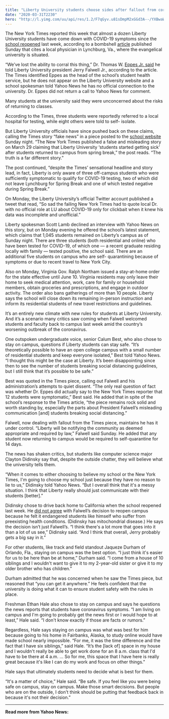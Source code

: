 ```yaml
---
title: "Liberty University students choose sides after fallout from coronavirus reporting"
date: "2020-03-31T2230"
hero: "http://l.yimg.com/uu/api/res/1.2/F7qGyv.u81sDmpM2xGGd3A--/YXBwaWQ9eXRhY2h5b247aD04Njt3PTEzMDs-/https://media-mbst-pub-ue1.s3.amazonaws.com/creatr-uploaded-images/2020-03/c6e573c0-739c-11ea-b71f-43acd32207fb"
---
```

The New York Times reported this week that almost a dozen Liberty
University students have come down with COVID-19 symptoms since the
[school reopened][1] last week, according to a bombshell [article][2]
published Sunday that cites a local physician in Lynchburg, Va., where
the evangelical university is situated.

“We’ve lost the ability to corral this thing,” Dr. Thomas W. [Eppes Jr.
said][2] he told Liberty University president Jerry Falwell Jr.,
according to the article. The Times identified Eppes as the head of the
school’s student health service, but he does not appear on the Liberty
University website and a school spokesman told Yahoo News he has no
official connection to the university. Dr. Eppes did not return a call
to Yahoo News for comment.

Many students at the university said they were unconcerned about the
risks of returning to classes.

According to the Times, three students were reportedly referred to a
local hospital for testing, while eight others were told to self-
isolate.

But Liberty University officials have since pushed back on these claims,
calling the Times story “fake news” in a piece posted to the [school
website][3] Sunday night. “The New York Times published a false and
misleading story on March 29 claiming that Liberty University ‘students
started getting sick’ after students returned to campus from spring
break,” the post reads. “The truth is a far different story.”

The post continued, “despite the Times’ sensational headline and story
lead, in fact, Liberty is only aware of three off-campus students who
were sufficiently symptomatic to qualify for COVID-19 testing, two of
which did not leave Lynchburg for Spring Break and one of which tested
negative during Spring Break.”

On Monday, the Liberty University’s official Twitter account published a
tweet that read, “So sad the failing New York Times had to quote local
Dr. with no official role at LU about COVID-19 only for clickbait when
it knew his data was incomplete and unofficial.”

Liberty spokesman Scott Lamb declined an interview with Yahoo News on
this story, but on Monday evening he offered the school’s latest
statement, which claims that 1,045 students remained on Liberty’s campus
as of Sunday night. There are three students (both residential and
online) who have been tested for COVID-19, of which one — a recent
graduate residing locally with family — tested positive, the school
said. There are an additional five students on campus who are self-
quarantining because of symptoms or due to recent travel to New York
City.

Also on Monday, Virginia Gov. Ralph Northam issued a stay-at-home order
for the state effective until June 10. Virginia residents may only leave
their home to seek medical attention, work, care for family or household
members, obtain groceries and prescriptions, and engage in outdoor
activity. The order also bans gatherings of more than 10 people. Liberty
says the school will close down its remaining in-person instruction and
inform its residential students of new travel restrictions and
guidelines.

It’s an entirely new climate with new rules for students at Liberty
University. And it’s a scenario many critics saw coming when Falwell
welcomed students and faculty back to campus last week amid the
country’s worsening outbreak of the coronavirus.

One outspoken undergraduate voice, senior Calum Best, who also chose to
stay on campus, questions if Liberty students can stay safe. “It’s
theoretically possible to have an open college campus with a small
number of residential students and keep everyone isolated,” Best told
Yahoo News. “I thought this might be the case at Liberty. It’s been
disappointing since then to see the number of students breaking social
distancing guidelines, but I still think that it’s possible to be safe.”

Best was quoted in the Times piece, calling out Falwell and his
administration’s attempts to quiet dissent. “The only real question of
fact was whether Dr. Eppes did actually say to the New York Times
reporter that 12 students were symptomatic,” Best said. He added that in
spite of the school’s response to the Times article, “the piece remains
rock solid and worth standing by, especially the parts about President
Falwell’s misleading communication [and] students breaking social
distancing.”

Falwell, now dealing with fallout from the Times piece, maintains he has
it under control. “Liberty will be notifying the community as deemed
appropriate and required by law,” Falwell said Sunday. He added that any
student now returning to campus would be required to self-quarantine for
14 days.

The news has shaken critics, but students like computer science major
Clayton Didinsky say that, despite the outside chatter, they will
believe what the university tells them.

“When it comes to either choosing to believe my school or the New York
Times, I'm going to choose my school just because they have no reason to
lie to us,” Didinsky told Yahoo News. “But I overall think that it's a
messy situation. I think that Liberty really should just communicate
with their students [better].”

Didinsky chose to drive back home to California when the school reopened
last week. He [did not agree][1] with Falwell’s decision to reopen
campus because he felt it endangered students like himself who suffer
from preexisting health conditions. (Didinsky has mitochondrial
disease.) He says the decision isn’t just Falwell’s. “I think there's a
lot more that goes into it than a lot of us see,” Didinsky said. “And I
think that overall, Jerry probably gets a big say in it.”

For other students, like track and field standout Jaqueze Durham of
Orlando, Fla., staying on campus was the best option. “I just think it's
easier for us to be here than be at home,” Durham said. “I come from a
house of 10 siblings and I wouldn't want to give it to my 2-year-old
sister or give it to my older brother who has children.”

Durham admitted that he was concerned when he saw the Times piece, but
reasoned that “you can get it anywhere.” He feels confident that the
university is doing what it can to ensure student safety with the rules
in place.

Freshman Ethan Hale also chose to stay on campus and says he questions
the news reports that students have coronavirus symptoms. “I am living
on campus and I'm going to probably get the news first or I would hope
to at least,” Hale said. “I don't know exactly if those are facts or
rumors.”

Regardless, Hale says staying on campus was what was best for him
because going to his home in Fairbanks, Alaska, to study online would
have made school nearly impossible. “For me, it was the time difference
and the fact that I have six siblings,” said Hale. “It’s the [lack of]
space in my house and I wouldn't really be able to get work done for an
8 a.m. class that I'd have to be there at 4 a.m. ... So for me, this
space that I have here is really great because it's like I can do my
work and focus on other things.”

Hale says that ultimately students need to decide what is best for them.

“It's a matter of choice,” Hale said. “Be safe. If you feel like you
were being safe on campus, stay on campus. Make those smart decisions.
But people who are on the outside, I don't think should be putting that
feedback back in because it's not their decision.”

_____

 **Read more from Yahoo News:**

   [1]: https://news.yahoo.com/liberty-university-students-split-over-decision-to-reopen-school-005108355.html
   [2]: https://www.nytimes.com/2020/03/29/us/politics/coronavirus-liberty-university-falwell.html
   [3]: http://www.liberty.edu/news/index.cfm?PID=18495&MID=379359